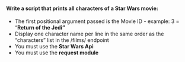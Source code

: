 #### Write a script that prints all characters of a Star Wars movie:

- The first positional argument passed is the Movie ID - example: 3 = “**Return of the Jedi”**
- Display one character name per line in the same order as the “characters” list in the /films/ endpoint
- You must use the **Star Wars Api**
- You must use the **request module**